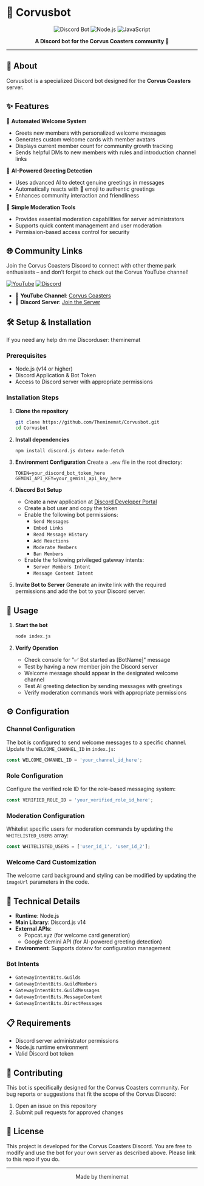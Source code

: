 # 🤖 Corvusbot

<div align="center">

![Discord Bot](https://img.shields.io/badge/Discord-Bot-7289da?style=for-the-badge&logo=discord&logoColor=white)
![Node.js](https://img.shields.io/badge/Node.js-43853D?style=for-the-badge&logo=node.js&logoColor=white)
![JavaScript](https://img.shields.io/badge/JavaScript-F7DF1E?style=for-the-badge&logo=javascript&logoColor=black)

**A Discord bot for the Corvus Coasters community** 🎢

</div>

---

## 📝 About

Corvusbot is a specialized Discord bot designed for the **Corvus Coasters** server.

## ✨ Features

🎯 **Automated Welcome System**
- Greets new members with personalized welcome messages
- Generates custom welcome cards with member avatars
- Displays current member count for community growth tracking
- Sends helpful DMs to new members with rules and introduction channel links

🤖 **AI-Powered Greeting Detection**
- Uses advanced AI to detect genuine greetings in messages
- Automatically reacts with 👋 emoji to authentic greetings
- Enhances community interaction and friendliness

👮 **Simple Moderation Tools**
- Provides essential moderation capabilities for server administrators
- Supports quick content management and user moderation
- Permission-based access control for security


## 🌐 Community Links

Join the Corvus Coasters Discord to connect with other theme park enthusiasts – and don’t forget to check out the Corvus YouTube channel!


[![YouTube](https://img.shields.io/badge/YouTube-FF0000?style=for-the-badge&logo=youtube&logoColor=white)](https://youtube.com/@corvuscoasters?si=5qbsNMQlLxikaCQb)
[![Discord](https://img.shields.io/badge/Discord-7289DA?style=for-the-badge&logo=discord&logoColor=white)](https://discord.com/invite/3gn79gHbdx)

- 🎥 **YouTube Channel**: [Corvus Coasters](https://youtube.com/@corvuscoasters?si=5qbsNMQlLxikaCQb)
- 💬 **Discord Server**: [Join the Server](https://discord.com/invite/3gn79gHbdx)

## 🛠️ Setup & Installation

If you need any help dm me Discorduser: theminemat

### Prerequisites

- Node.js (v14 or higher)
- Discord Application & Bot Token
- Access to Discord server with appropriate permissions

### Installation Steps

1. **Clone the repository**
   ```bash
   git clone https://github.com/Theminemat/Corvusbot.git
   cd Corvusbot
   ```

2. **Install dependencies**
   ```bash
   npm install discord.js dotenv node-fetch
   ```

3. **Environment Configuration**
   Create a `.env` file in the root directory:
   ```env
   TOKEN=your_discord_bot_token_here
   GEMINI_API_KEY=your_gemini_api_key_here
   ```

4. **Discord Bot Setup**
   - Create a new application at [Discord Developer Portal](https://discord.com/developers/applications)
   - Create a bot user and copy the token
   - Enable the following bot permissions:
     - `Send Messages`
     - `Embed Links`
     - `Read Message History`
     - `Add Reactions`
     - `Moderate Members`
     - `Ban Members`
   - Enable the following privileged gateway intents:
     - `Server Members Intent`
     - `Message Content Intent`

5. **Invite Bot to Server**
   Generate an invite link with the required permissions and add the bot to your Discord server.

## 🚀 Usage

1. **Start the bot**
   ```bash
   node index.js
   ```

2. **Verify Operation**
   - Check console for "✅ Bot started as [BotName]" message
   - Test by having a new member join the Discord server
   - Welcome message should appear in the designated welcome channel
   - Test AI greeting detection by sending messages with greetings
   - Verify moderation commands work with appropriate permissions

## ⚙️ Configuration

### Channel Configuration
The bot is configured to send welcome messages to a specific channel. Update the `WELCOME_CHANNEL_ID` in `index.js`:

```javascript
const WELCOME_CHANNEL_ID = 'your_channel_id_here';
```

### Role Configuration
Configure the verified role ID for the role-based messaging system:

```javascript
const VERIFIED_ROLE_ID = 'your_verified_role_id_here';
```

### Moderation Configuration
Whitelist specific users for moderation commands by updating the `WHITELISTED_USERS` array:

```javascript
const WHITELISTED_USERS = ['user_id_1', 'user_id_2'];
```

### Welcome Card Customization
The welcome card background and styling can be modified by updating the `imageUrl` parameters in the code.

## 🔧 Technical Details

- **Runtime**: Node.js
- **Main Library**: Discord.js v14
- **External APIs**: 
  - Popcat.xyz (for welcome card generation)
  - Google Gemini API (for AI-powered greeting detection)
- **Environment**: Supports dotenv for configuration management

### Bot Intents
- `GatewayIntentBits.Guilds`
- `GatewayIntentBits.GuildMembers`
- `GatewayIntentBits.GuildMessages`
- `GatewayIntentBits.MessageContent`
- `GatewayIntentBits.DirectMessages`

## 📋 Requirements

- Discord server administrator permissions
- Node.js runtime environment
- Valid Discord bot token

## 🤝 Contributing

This bot is specifically designed for the Corvus Coasters community. For bug reports or suggestions that fit the scope of the Corvus Discord:

1. Open an issue on this repository
2. Submit pull requests for approved changes

## 📄 License

This project is developed for the Corvus Coasters Discord. You are free to modify and use the bot for your own server as described above. Please link to this repo if you do.

---

<div align="center">

Made by theminemat

</div>
